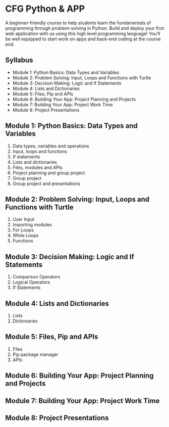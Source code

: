 # CFG Python & APP
A beginner-friendly course to help students learn the fundamentals of programming through problem-solving in Python. 
Build and deploy your first web application with us using this high level programming language! 
You’ll be well equipped to start work on apps and back-end coding at the course end.

## Syllabus 

* Module 1: Python Basics: Data Types and Variables
* Module 2: Problem Solving: Input, Loops and Functions with Turtle
* Module 3: Decision Making: Logic and If Statements
* Module 4: Lists and Dictionaries
* Module 5: Files, Pip and APIs
* Module 6: Building Your App: Project Planning and Projects
* Module 7: Building Your App: Project Work Time
* Module 8: Project Presentations

## Module 1: Python Basics: Data Types and Variables
1. Data types, variables and operations
2. Input, loops and functions
3. If statements
4. Lists and dictionaries
5. Files, modules and APIs
6. Project planning and group project
7. Group project
8. Group project and presentations

## Module 2: Problem Solving: Input, Loops and Functions with Turtle
1. User Input
2. Importing modules
3. For Loops
4. While Loops
5. Functions

## Module 3: Decision Making: Logic and If Statements
1. Comparison Operators
2. Logical Operators
3. If Statements

## Module 4: Lists and Dictionaries
1. Lists
2. Dictionaries

## Module 5: Files, Pip and APIs
1. Files
2. Pip package manager
3. APIs

## Module 6: Building Your App: Project Planning and Projects
## Module 7: Building Your App: Project Work Time
## Module 8: Project Presentations
